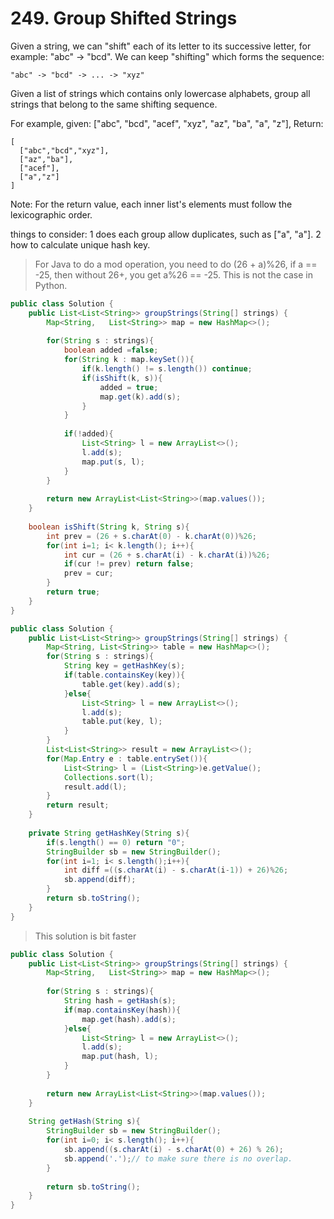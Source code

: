 # 249. Group Shifted Strings
Given a string, we can "shift" each of its letter to its successive letter, for example: "abc" -> "bcd". We can keep "shifting" which forms the sequence:

```
"abc" -> "bcd" -> ... -> "xyz"
```

Given a list of strings which contains only lowercase alphabets, group all strings that belong to the same shifting sequence.

For example, given: ["abc", "bcd", "acef", "xyz", "az", "ba", "a", "z"], 
Return:

```
[
  ["abc","bcd","xyz"],
  ["az","ba"],
  ["acef"],
  ["a","z"]
]
```

Note: For the return value, each inner list's elements must follow the lexicographic order.


things to consider: 1 does each group allow duplicates, such as ["a", "a"]. 2 how to calculate unique hash key.

> For Java to do a mod operation, you need to do (26 + a)%26, if a == -25, then without 26+, you get a%26 == -25. This is not the case in Python.



```java
public class Solution {
    public List<List<String>> groupStrings(String[] strings) {
        Map<String,   List<String>> map = new HashMap<>();
        
        for(String s : strings){
            boolean added =false;
            for(String k : map.keySet()){
                if(k.length() != s.length()) continue;
                if(isShift(k, s)){
                    added = true;
                    map.get(k).add(s);
                }
            }
            
            if(!added){
                List<String> l = new ArrayList<>();
                l.add(s);
                map.put(s, l);
            }
        }
        
        return new ArrayList<List<String>>(map.values());
    }
    
    boolean isShift(String k, String s){
        int prev = (26 + s.charAt(0) - k.charAt(0))%26;
        for(int i=1; i< k.length(); i++){
            int cur = (26 + s.charAt(i) - k.charAt(i))%26;
            if(cur != prev) return false;
            prev = cur;
        }
        return true;
    }
}
```


```java
public class Solution {
    public List<List<String>> groupStrings(String[] strings) {
        Map<String, List<String>> table = new HashMap<>();
        for(String s : strings){
            String key = getHashKey(s);
            if(table.containsKey(key)){
                table.get(key).add(s);
            }else{
                List<String> l = new ArrayList<>();
                l.add(s);
                table.put(key, l);
            }
        }
        List<List<String>> result = new ArrayList<>();
        for(Map.Entry e : table.entrySet()){
            List<String> l = (List<String>)e.getValue();
            Collections.sort(l);
            result.add(l);
        }
        return result;
    }
    
    private String getHashKey(String s){
        if(s.length() == 0) return "0";
        StringBuilder sb = new StringBuilder();
        for(int i=1; i< s.length();i++){
            int diff =((s.charAt(i) - s.charAt(i-1)) + 26)%26;
            sb.append(diff);
        }
        return sb.toString();
    }
}
```

> This solution is bit faster

```java
public class Solution {
    public List<List<String>> groupStrings(String[] strings) {
        Map<String,   List<String>> map = new HashMap<>();
        
        for(String s : strings){
            String hash = getHash(s);
            if(map.containsKey(hash)){
                map.get(hash).add(s);
            }else{
                List<String> l = new ArrayList<>();
                l.add(s);
                map.put(hash, l);
            }
        }
        
        return new ArrayList<List<String>>(map.values());
    }
    
    String getHash(String s){
        StringBuilder sb = new StringBuilder();
        for(int i=0; i< s.length(); i++){
            sb.append((s.charAt(i) - s.charAt(0) + 26) % 26);
            sb.append('.');// to make sure there is no overlap.
        }
        
        return sb.toString();
    }
}
```

